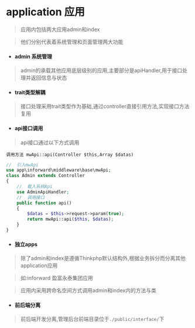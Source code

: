 # application 应用
> 应用内包括两大应用admin和index

> 他们分别代表着系统管理和页面管理两大功能

* #### admin 系统管理

> admin的承载其他应用底层级别的应用,主要部分是apiHandler,用于接口处理并返回信息与状态

* #### trait类型解耦

> 接口处理采用trait类型作为基础,通过controller直接引用方法,实现接口方法复用

* #### api接口调用
> api接口通过以下方式调用

`调用方法 mwApi::api(Controller $this,Array $datas)`

```php
//  引入mwApi
use app\inforward\middleware\base\mwApi;
class Admin extends Controller
{
    //  载入系统Api
    use AdminApiHandler;
    //  调用接口
    public function api()
    {
        $datas = $this->request->param(true);
        return mwApi::api($this, $datas);
    }
}
```

* #### 独立apps
> 除了admin和index是遵循Thinkphp默认结构外,根据业务拆分而分离其他application应用

> 如:inforward 盈富永泰集团应用

> 应用内采用跨命名空间方式调用admin和index内的方法与类

* #### 前后端分离
> 前后端开发分离,管理后台前端目录位于`./public/interface/`下